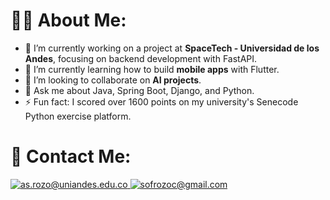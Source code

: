 
# 👩‍💻 About Me:
- 🔭 I’m currently working on a project at **SpaceTech - Universidad de los Andes**, focusing on backend development with FastAPI.
- 🌱 I’m currently learning how to build **mobile apps** with Flutter.
- 👯 I’m looking to collaborate on **AI projects**.
- 💬 Ask me about Java, Spring Boot, Django, and Python.
- ⚡ Fun fact: I scored over 1600 points on my university's Senecode Python exercise platform.

# 📲 Contact Me:

<a href="mailto:as.rozo@uniandes.edu.co" target="_blank">
<img src="https://img.shields.io/badge/Microsoft_Outlook-0078D4?style=for-the-badge&logo=microsoft-outlook&logoColor=white" alt=as.rozo@uniandes.edu.co mail style="margin-bottom: 5px;" />
</a>
<a href="mailto:sofrozoc@gmail.com" target="_blank">
<img src="https://img.shields.io/badge/Gmail-D14836?style=for-the-badge&logo=gmail&logoColor=white" alt=sofrozoc@gmail.com mail style="margin-bottom: 5px;" />
</a>
